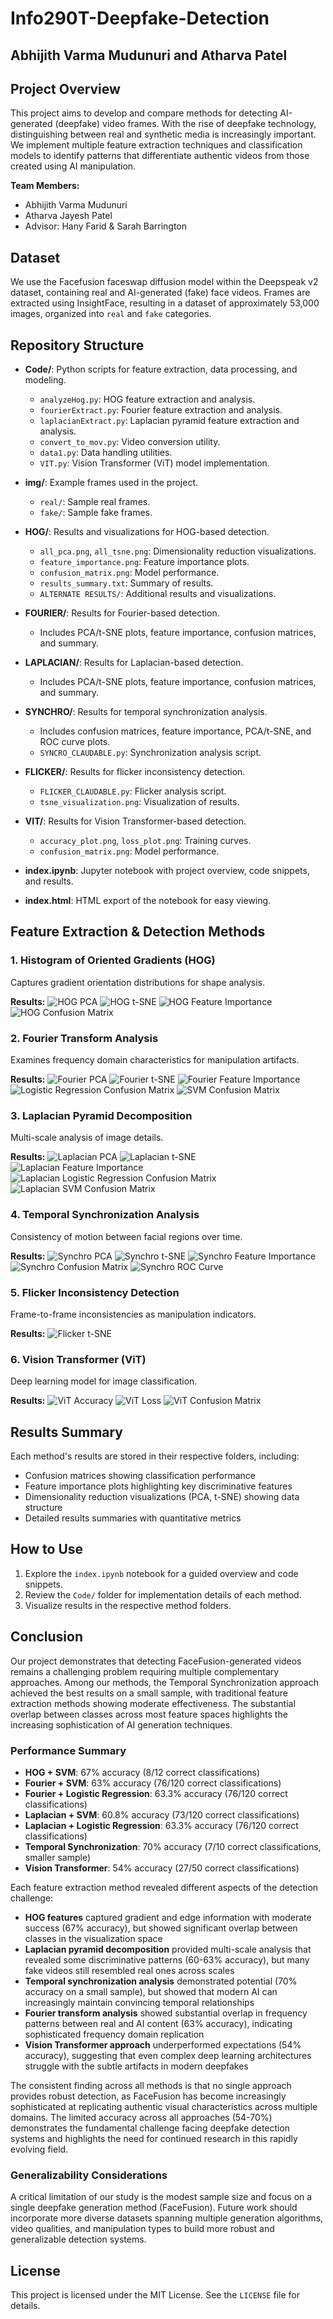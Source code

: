 # Info290T-Deepfake-Detection

## Abhijith Varma Mudunuri and Atharva Patel

## Project Overview
This project aims to develop and compare methods for detecting AI-generated (deepfake) video frames. With the rise of deepfake technology, distinguishing between real and synthetic media is increasingly important. We implement multiple feature extraction techniques and classification models to identify patterns that differentiate authentic videos from those created using AI manipulation.

**Team Members:**
- Abhijith Varma Mudunuri
- Atharva Jayesh Patel
- Advisor: Hany Farid & Sarah Barrington

## Dataset
We use the Facefusion faceswap diffusion model within the Deepspeak v2 dataset, containing real and AI-generated (fake) face videos. Frames are extracted using InsightFace, resulting in a dataset of approximately 53,000 images, organized into `real` and `fake` categories.

## Repository Structure

- **Code/**: Python scripts for feature extraction, data processing, and modeling.
  - `analyzeHog.py`: HOG feature extraction and analysis.
  - `fourierExtract.py`: Fourier feature extraction and analysis.
  - `laplacianExtract.py`: Laplacian pyramid feature extraction and analysis.
  - `convert_to_mov.py`: Video conversion utility.
  - `data1.py`: Data handling utilities.
  - `VIT.py`: Vision Transformer (ViT) model implementation.

- **img/**: Example frames used in the project.
  - `real/`: Sample real frames.
  - `fake/`: Sample fake frames.

- **HOG/**: Results and visualizations for HOG-based detection.
  - `all_pca.png`, `all_tsne.png`: Dimensionality reduction visualizations.
  - `feature_importance.png`: Feature importance plots.
  - `confusion_matrix.png`: Model performance.
  - `results_summary.txt`: Summary of results.
  - `ALTERNATE RESULTS/`: Additional results and visualizations.

- **FOURIER/**: Results for Fourier-based detection.
  - Includes PCA/t-SNE plots, feature importance, confusion matrices, and summary.

- **LAPLACIAN/**: Results for Laplacian-based detection.
  - Includes PCA/t-SNE plots, feature importance, confusion matrices, and summary.

- **SYNCHRO/**: Results for temporal synchronization analysis.
  - Includes confusion matrices, feature importance, PCA/t-SNE, and ROC curve plots.
  - `SYNCRO_CLAUDABLE.py`: Synchronization analysis script.

- **FLICKER/**: Results for flicker inconsistency detection.
  - `FLICKER_CLAUDABLE.py`: Flicker analysis script.
  - `tsne_visualization.png`: Visualization of results.

- **VIT/**: Results for Vision Transformer-based detection.
  - `accuracy_plot.png`, `loss_plot.png`: Training curves.
  - `confusion_matrix.png`: Model performance.

- **index.ipynb**: Jupyter notebook with project overview, code snippets, and results.
- **index.html**: HTML export of the notebook for easy viewing.

## Feature Extraction & Detection Methods

### 1. Histogram of Oriented Gradients (HOG)
Captures gradient orientation distributions for shape analysis.

**Results:**
![HOG PCA](HOG/all_pca.png)
![HOG t-SNE](HOG/all_tsne.png)
![HOG Feature Importance](HOG/feature_importance.png)
![HOG Confusion Matrix](HOG/confusion_matrix.png)

### 2. Fourier Transform Analysis
Examines frequency domain characteristics for manipulation artifacts.

**Results:**
![Fourier PCA](FOURIER/all_pca.png)
![Fourier t-SNE](FOURIER/all_tsne.png)
![Fourier Feature Importance](FOURIER/feature_importance.png)
![Logistic Regression Confusion Matrix](FOURIER/logisticreg_confusion_matrix.png)
![SVM Confusion Matrix](FOURIER/svm_confusion_matrix.png)

### 3. Laplacian Pyramid Decomposition
Multi-scale analysis of image details.

**Results:**
![Laplacian PCA](LAPLACIAN/all_pca.png)
![Laplacian t-SNE](LAPLACIAN/all_tsne.png)
![Laplacian Feature Importance](LAPLACIAN/feature_importance.png)
![Laplacian Logistic Regression Confusion Matrix](LAPLACIAN/logreg_confusion_matrix.png)
![Laplacian SVM Confusion Matrix](LAPLACIAN/svm_confusion_matrix.png)

### 4. Temporal Synchronization Analysis
Consistency of motion between facial regions over time.

**Results:**
![Synchro PCA](SYNCHRO/pca_visualization.png)
![Synchro t-SNE](SYNCHRO/tsne_visualization.png)
![Synchro Feature Importance](SYNCHRO/feature_importance.png)
![Synchro Confusion Matrix](SYNCHRO/confusion_matrix.png)
![Synchro ROC Curve](SYNCHRO/roc_curve_comparison.png)

### 5. Flicker Inconsistency Detection
Frame-to-frame inconsistencies as manipulation indicators.

**Results:**
![Flicker t-SNE](FLICKER/tsne_visualization.png)

### 6. Vision Transformer (ViT)
Deep learning model for image classification.

**Results:**
![ViT Accuracy](VIT/accuracy_plot.png)
![ViT Loss](VIT/loss_plot.png)
![ViT Confusion Matrix](VIT/confusion_matrix.png)

## Results Summary
Each method's results are stored in their respective folders, including:
- Confusion matrices showing classification performance
- Feature importance plots highlighting key discriminative features
- Dimensionality reduction visualizations (PCA, t-SNE) showing data structure
- Detailed results summaries with quantitative metrics

## How to Use
1. Explore the `index.ipynb` notebook for a guided overview and code snippets.
2. Review the `Code/` folder for implementation details of each method.
3. Visualize results in the respective method folders.

## Conclusion

Our project demonstrates that detecting FaceFusion-generated videos remains a challenging problem requiring multiple complementary approaches. Among our methods, the Temporal Synchronization approach achieved the best results on a small sample, with traditional feature extraction methods showing moderate effectiveness. The substantial overlap between classes across most feature spaces highlights the increasing sophistication of AI generation techniques.

### Performance Summary
- **HOG + SVM**: 67% accuracy (8/12 correct classifications)
- **Fourier + SVM**: 63% accuracy (76/120 correct classifications) 
- **Fourier + Logistic Regression**: 63.3% accuracy (76/120 correct classifications)
- **Laplacian + SVM**: 60.8% accuracy (73/120 correct classifications)
- **Laplacian + Logistic Regression**: 63.3% accuracy (76/120 correct classifications)
- **Temporal Synchronization**: 70% accuracy (7/10 correct classifications, smaller sample)
- **Vision Transformer**: 54% accuracy (27/50 correct classifications)

Each feature extraction method revealed different aspects of the detection challenge:

- **HOG features** captured gradient and edge information with moderate success (67% accuracy), but showed significant overlap between classes in the visualization space
- **Laplacian pyramid decomposition** provided multi-scale analysis that revealed some discriminative patterns (60-63% accuracy), but many fake videos still resembled real ones across scales
- **Temporal synchronization analysis** demonstrated potential (70% accuracy on a small sample), but showed that modern AI can increasingly maintain convincing temporal relationships
- **Fourier transform analysis** showed substantial overlap in frequency patterns between real and AI content (63% accuracy), indicating sophisticated frequency domain replication
- **Vision Transformer approach** underperformed expectations (54% accuracy), suggesting that even complex deep learning architectures struggle with the subtle artifacts in modern deepfakes

The consistent finding across all methods is that no single approach provides robust detection, as FaceFusion has become increasingly sophisticated at replicating authentic visual characteristics across multiple domains. The limited accuracy across all approaches (54-70%) demonstrates the fundamental challenge facing deepfake detection systems and highlights the need for continued research in this rapidly evolving field.

### Generalizability Considerations
A critical limitation of our study is the modest sample size and focus on a single deepfake generation method (FaceFusion). Future work should incorporate more diverse datasets spanning multiple generation algorithms, video qualities, and manipulation types to build more robust and generalizable detection systems.

## License
This project is licensed under the MIT License. See the `LICENSE` file for details.
